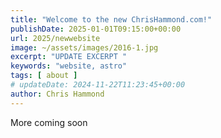 ```yaml
---
title: "Welcome to the new ChrisHammond.com!"
publishDate: 2025-01-01T09:15:00+00:00
url: 2025/newwebsite
image: ~/assets/images/2016-1.jpg
excerpt: "UPDATE EXCERPT "
keywords: "website, astro"
tags: [ about ]
# updateDate: 2024-11-22T11:23:45+00:00
author: Chris Hammond
---
```

More coming soon
